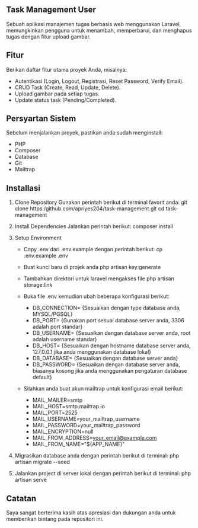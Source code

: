 ## Task Management User

Sebuah aplikasi manajemen tugas berbasis web menggunakan Laravel, memungkinkan pengguna untuk menambah, memperbarui, dan menghapus tugas dengan fitur upload gambar.

## Fitur

Berikan daftar fitur utama proyek Anda, misalnya:
- Autentikasi (Login, Logout, Registrasi, Reset Password, Verify Email).
- CRUD Task (Create, Read, Update, Delete).
- Upload gambar pada setiap tugas.
- Update status task (Pending/Completed).

## Persyartan Sistem

Sebelum menjalankan proyek, pastikan anda sudah menginstall:

- PHP
- Composer
- Database
- Git
- Mailtrap

## Installasi

1. Clone Repository
    Gunakan perintah berikut di terminal favorit anda:
    git clone https:/github.com/apriyes204/task-management.git
    cd task-management
   
3. Install Dependencies
    Jalankan perintah berikut:
    composer install
   
5. Setup Environment
   
   - Copy .env dari .env.example dengan perintah berikut:
    cp .env.example .env

   - Buat kunci baru di projek anda
    php artisan key:generate

   - Tambahkan direktori untuk laravel mengakses file
    php artisan storage:link

   - Buka file .env kemudian ubah beberapa konfigurasi berikut:
        - DB_CONNECTION= {Sesuaikan dengan type database anda, MYSQL/PGSQL}
        - DB_PORT= {Gunakan port sesuai database server anda, 3306 adalah port standar}
        - DB_USERNAME= {Sesuaikan dengan database server anda, root adalah username standar}
        - DB_HOST= {Sesuaikan dengan hostname database server anda, 127.0.0.1 jika anda menggunakan database lokal}
        - DB_DATABASE= {Sesuaikan dengan database server anda}
        - DB_PASSWORD= {Sesuaikan dengan database server anda, biasanya kosong jika anda menggunakan pengaturan database default}

    - Silahkan anda buat akun mailtrap untuk konfigurasi email berikut:
        - MAIL_MAILER=smtp
        - MAIL_HOST=smtp.mailtrap.io
        - MAIL_PORT=2525
        - MAIL_USERNAME=your_mailtrap_username
        - MAIL_PASSWORD=your_mailtrap_password
        - MAIL_ENCRYPTION=null
        - MAIL_FROM_ADDRESS=your_email@example.com
        - MAIL_FROM_NAME="${APP_NAME}"

6. Migrasikan database anda dengan perintah berikut di terminal:
   php artisan migrate --seed

8. Jalankan project di server lokal dengan perintah berikut di terminal:
   php artisan serve

## Catatan
Saya sangat berterima kasih atas apresiasi dan dukungan anda untuk memberikan bintang pada repositori ini.
